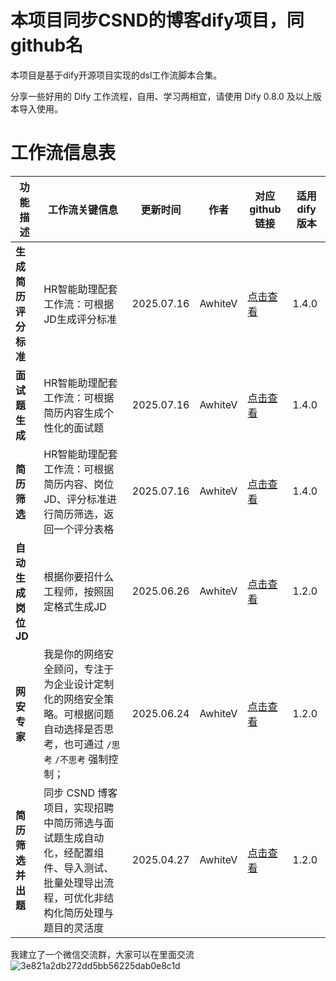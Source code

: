 # 本项目同步CSND的博客dify项目，同github名
本项目是基于dify开源项目实现的dsl工作流脚本合集。

分享一些好用的 Dify 工作流程，自用、学习两相宜，请使用 Dify 0.8.0 及以上版本导入使用。

# 工作流信息表
| 功能描述 | 工作流关键信息 | 更新时间 | 作者 | 对应 github 链接 | 适用 dify 版本 |
| ---- | ---- | ---- | ---- | ---- | ---- |
|**生成简历评分标准** | HR智能助理配套工作流：可根据JD生成评分标准 | 2025.07.16 | AwhiteV | [点击查看](https://github.com/AwhiteV/dify-/tree/main/DSL/%E7%94%9F%E6%88%90%E7%AE%80%E5%8E%86%E8%AF%84%E5%88%86%E6%A0%87%E5%87%86) | 1.4.0 |
|**面试题生成** | HR智能助理配套工作流：可根据简历内容生成个性化的面试题 | 2025.07.16 | AwhiteV | [点击查看](https://github.com/AwhiteV/dify-/tree/main/DSL/%E9%9D%A2%E8%AF%95%E9%A2%98%E7%94%9F%E6%88%90) | 1.4.0 |
|**简历筛选** | HR智能助理配套工作流：可根据简历内容、岗位JD、评分标准进行简历筛选，返回一个评分表格 | 2025.07.16 | AwhiteV | [点击查看](https://github.com/AwhiteV/dify-/tree/main/DSL/%E7%AE%80%E5%8E%86%E7%AD%9B%E9%80%89) | 1.4.0 |
|**自动生成岗位JD** | 根据你要招什么工程师，按照固定格式生成JD | 2025.06.26 | AwhiteV | [点击查看](https://github.com/AwhiteV/dify-/tree/main/DSL/%E7%94%9F%E6%88%90%E5%B2%97%E4%BD%8DJD) | 1.2.0 | 
| **网安专家** | 我是你的网络安全顾问，专注于为企业设计定制化的网络安全策略。可根据问题自动选择是否思考，也可通过 `/思考` `/不思考` 强制控制； | 2025.06.24 | AwhiteV | [点击查看](https://github.com/AwhiteV/dify-/tree/main/DSL/%E7%BD%91%E5%AE%89%E4%B8%93%E5%AE%B6) | 1.2.0 |
| **简历筛选并出题** | 同步 CSND 博客项目，实现招聘中简历筛选与面试题生成自动化，经配置组件、导入测试、批量处理导出流程，可优化非结构化简历处理与题目的灵活度  | 2025.04.27 | AwhiteV | [点击查看](https://github.com/AwhiteV/dify-/tree/main/DSL/%E7%AE%80%E5%8E%86%E7%AD%9B%E9%80%89%E5%B9%B6%E6%89%93%E5%88%86) | 1.2.0 |



我建立了一个微信交流群，大家可以在里面交流
![3e821a2db272dd5bb56225dab0e8c1d](https://github.com/user-attachments/assets/8c6de841-f4b7-4e92-9898-3f022d52a4b3)



